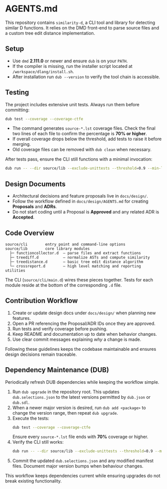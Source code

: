 # AGENTS.md

This repository contains `similarity-d`, a CLI tool and library for detecting similar D functions. It relies on the DMD front-end to parse source files and a custom tree edit distance implementation.

## Setup

- Use `dmd` **2.111.0** or newer and ensure `dub` is on your `PATH`.
- If the compiler is missing, run the installer script located at `/workspace/dlang/install.sh`.
- After installation run `dub --version` to verify the tool chain is accessible.

## Testing

The project includes extensive unit tests. Always run them before committing:

```bash
dub test --coverage --coverage-ctfe
```

- The command generates `source-*.lst` coverage files. Check the final two lines of each file to confirm the percentage is **70% or higher**.
- If overall coverage drops below the threshold, add tests to raise it before merging.
- Old coverage files can be removed with `dub clean` when necessary.

After tests pass, ensure the CLI still functions with a minimal invocation:

```bash
dub run -- --dir source/lib --exclude-unittests --threshold=0.9 --min-lines=3
```

## Design Documents

- Architectural decisions and feature proposals live in `docs/design/`.
- Follow the workflow defined in `docs/design/AGENTS.md` for creating **Proposals** and **ADRs**.
- Do not start coding until a Proposal is **Approved** and any related ADR is **Accepted**.

## Code Overview

```
source/cli        entry point and command-line options
source/lib        core library modules
  ├─ functioncollector.d  – parse files and extract functions
  ├─ treediff.d           – normalize ASTs and compute similarity
  ├─ treedistance.d       – basic tree edit distance algorithm
  └─ crossreport.d        – high level matching and reporting utilities
```

The CLI (`source/cli/main.d`) wires these pieces together. Tests for each module reside at the bottom of the corresponding `.d` file.

## Contribution Workflow

1. Create or update design docs under `docs/design/` when planning new features.
2. Open a PR referencing the Proposal/ADR IDs once they are approved.
3. Run tests and verify coverage before pushing.
4. Keep README and documentation up to date when behavior changes.
5. Use clear commit messages explaining *why* a change is made.

Following these guidelines keeps the codebase maintainable and ensures design decisions remain traceable.

## Dependency Maintenance (DUB)

Periodically refresh DUB dependencies while keeping the workflow simple.

1. Run `dub upgrade` in the repository root. This updates `dub.selections.json` to the latest versions permitted by `dub.json` or `dub.sdl`.
2. When a newer major version is desired, run `dub add <package>` to change the version range, then repeat `dub upgrade`.
3. Execute the tests:
   ```bash
   dub test --coverage --coverage-ctfe
   ```
   Ensure every `source-*.lst` file ends with **70%** coverage or higher.
4. Verify the CLI still works:
   ```bash
   dub run -- --dir source/lib --exclude-unittests --threshold=0.9 --min-lines=3
   ```
5. Commit the updated `dub.selections.json` and any modified manifest files. Document major version bumps when behaviour changes.

This workflow keeps dependencies current while ensuring upgrades do not break existing functionality.
